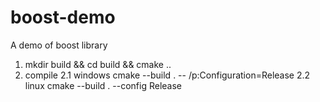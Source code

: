 # boost-demo
A demo of boost library

1. mkdir build && cd build && cmake ..
2. compile
2.1 windows 
cmake --build . -- /p:Configuration=Release
2.2 linux
cmake --build . --config Release
